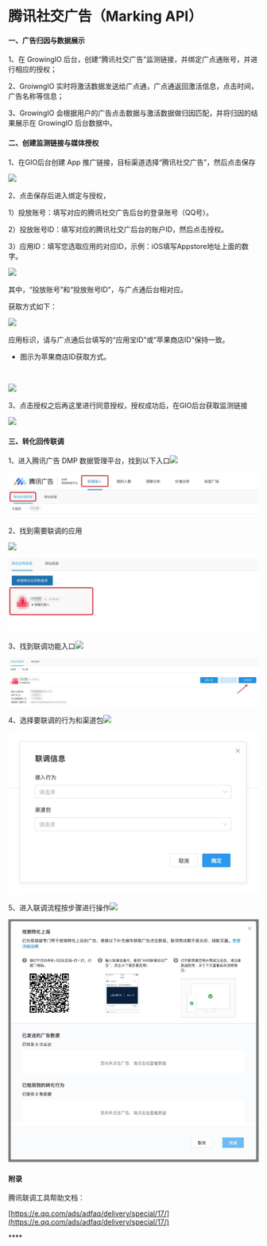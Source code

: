 # 腾讯社交广告（Marking API）

#### 一、广告归因与数据展示

1、在 GrowingIO 后台，创建“腾讯社交广告”监测链接，并绑定广点通账号，并进行相应的授权；‌

2、GroiwngIO 实时将激活数据发送给广点通，广点通返回激活信息，点击时间，广告名称等信息；‌

3、GrowingIO 会根据用户的广告点击数据与激活数据做归因匹配，并将归因的结果展示在 GrowingIO 后台数据中。‌

#### **二、创建监测链接与媒体授权**

1、在GIO后台创建 App 推广链接，目标渠道选择“腾讯社交广告”，然后点击保存‌

![](https://docs.growingio.com/.gitbook/assets/-LGNxeGABUADKiTWTaEM-Lh-LJ8frL-7XyOyxJWE-Lh-LLVBJKkv4I6N-HAkimage.png)

2、点击保存后进入绑定与授权，‌

1）投放账号：填写对应的腾讯社交广告后台的登录账号（QQ号）。‌

2）投放账号ID：填写对应的腾讯社交广后台的账户ID，然后点击授权。‌

3）应用ID：填写您选取应用的对应ID，示例：iOS填写Appstore地址上面的数字。‌

![](https://docs.growingio.com/.gitbook/assets/-LGNxeGABUADKiTWTaEM-Lh-LJ8frL-7XyOyxJWE-Lh-LYG98PX0r-O1DfyMimage.png)

其中，“投放账号”和“投放账号ID”，与广点通后台相对应。‌

获取方式如下：‌

![](https://docs.growingio.com/.gitbook/assets/-LGNxeGABUADKiTWTaEM-LRQkXUuEuD5xER41iwA-LRQsE1caJLiZwqN5Z1Himage.png)

应用标识，请与广点通后台填写的“应用宝ID”或“苹果商店ID”保持一致。‌

* 图示为苹果商店ID获取方式。

‌

![](https://docs.growingio.com/.gitbook/assets/-LGNxeGABUADKiTWTaEM-LRQkXUuEuD5xER41iwA-LRQkdwds05hJHuw19rZimage.png)

3、点击授权之后再这里进行同意授权，授权成功后，在GIO后台获取监测链接‌

![](https://docs.growingio.com/.gitbook/assets/-LGNxeGABUADKiTWTaEM-LRQkXUuEuD5xER41iwA-LRQkcMxpIjuQnlj6LnPimage.png)

#### **三、转化回传联调**

1、进入腾讯广告 DMP 数据管理平台，找到以下入口![](blob:https://growingio.atlassian.net/d509f1de-cd04-4468-a2c3-c534ab4d925f#media-blob-url=true&id=8a9d65ca-6610-4e62-9598-61db53abf99b&collection=contentId-1350140247&contextId=1350140247&mimeType=image%2Fpng&name=image-20200526-090500.png&size=61589&width=1009&height=182)

![](../../../.gitbook/assets/image%20%28102%29.png)

2、找到需要联调的应用

![](blob:https://growingio.atlassian.net/f71957e3-1501-42a1-b1da-c7061c73ec9f#media-blob-url=true&id=780c972c-f9ba-4dd4-895a-5b1feeadaf01&collection=contentId-1350140247&contextId=1350140247&mimeType=image%2Fpng&name=image-20200526-090720.png&size=53700&width=933&height=274)

![](../../../.gitbook/assets/image%20%2898%29.png)

3、找到联调功能入口![](blob:https://growingio.atlassian.net/a7fc8d99-82fb-4dd2-bfa4-76c9194dcce7#media-blob-url=true&id=1489f277-74d6-4af5-8844-486a7726ce80&collection=contentId-1350140247&contextId=1350140247&mimeType=image%2Fpng&name=image-20200526-091011.png&size=94672&width=1542&height=301)

![](../../../.gitbook/assets/image%20%28103%29.png)

4、选择要联调的行为和渠道包![](blob:https://growingio.atlassian.net/99671bfd-8b48-44c2-a9b1-f6d690f21355#media-blob-url=true&id=34224b94-311e-42bc-8808-77c17dc77413&collection=contentId-1350140247&contextId=1350140247&mimeType=image%2Fpng&name=image-20200526-091052.png&size=30714&width=605&height=391)

![](../../../.gitbook/assets/image%20%28104%29.png)

5、进入联调流程按步骤进行操作![](blob:https://growingio.atlassian.net/4dfb4440-3ddd-4247-82f0-a8f01b819ce6#media-blob-url=true&id=a3cbc210-9c7c-4c85-9e20-73f974dd4e59&collection=contentId-1350140247&contextId=1350140247&mimeType=image%2Fpng&name=image-20200526-091212.png&size=158029&width=788&height=764)

![](../../../.gitbook/assets/image%20%28107%29.png)

#### 附录

腾讯联调工具帮助文档：

[https://e.qq.com/ads/adfaq/delivery/special/17/](https://e.qq.com/ads/adfaq/delivery/special/17/)  


\*\*\*\*

